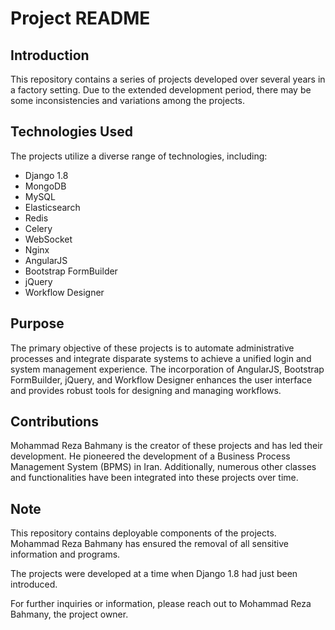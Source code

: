# Project README

## Introduction
This repository contains a series of projects developed over several years in a factory setting. Due to the extended development period, there may be some inconsistencies and variations among the projects.

## Technologies Used
The projects utilize a diverse range of technologies, including:
- Django 1.8
- MongoDB
- MySQL
- Elasticsearch
- Redis
- Celery
- WebSocket
- Nginx
- AngularJS
- Bootstrap FormBuilder
- jQuery
- Workflow Designer

## Purpose
The primary objective of these projects is to automate administrative processes and integrate disparate systems to achieve a unified login and system management experience. The incorporation of AngularJS, Bootstrap FormBuilder, jQuery, and Workflow Designer enhances the user interface and provides robust tools for designing and managing workflows.

## Contributions
Mohammad Reza Bahmany is the creator of these projects and has led their development. He pioneered the development of a Business Process Management System (BPMS) in Iran. Additionally, numerous other classes and functionalities have been integrated into these projects over time.

## Note
This repository contains deployable components of the projects. Mohammad Reza Bahmany has ensured the removal of all sensitive information and programs.

The projects were developed at a time when Django 1.8 had just been introduced.

For further inquiries or information, please reach out to Mohammad Reza Bahmany, the project owner.
